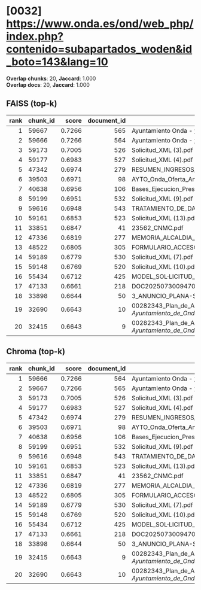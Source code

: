 # [0032] https://www.onda.es/ond/web_php/index.php?contenido=subapartados_woden&id_boto=143&lang=10

**Overlap chunks**: 20, **Jaccard**: 1.000  
**Overlap docs**: 20, **Jaccard**: 1.000

## FAISS (top-k)
rank | chunk_id | score | document_id | title
---:|---|---:|---:|---
1 | 59667 | 0.7266 | 565 | Ayuntamiento Onda - www.onda.es
2 | 59666 | 0.7266 | 564 | Ayuntamiento Onda - www.onda.es
3 | 59173 | 0.7005 | 526 | Solicitud_XML (3).pdf
4 | 59177 | 0.6983 | 527 | Solicitud_XML (4).pdf
5 | 47342 | 0.6974 | 279 | RESUMEN_INGRESOS_2025.pdf_1742285328909.pdf
6 | 39503 | 0.6971 | 98 | AYTO_Onda_Oferta_Anexo_I_firmado.pdf.pdf
7 | 40638 | 0.6956 | 106 | Bases_Ejecucion_Presupuesto_2025.pdf
8 | 59199 | 0.6951 | 532 | Solicitud_XML (9).pdf
9 | 59616 | 0.6948 | 543 | TRATAMIENTO_DE_DATOS.pdf
10 | 59161 | 0.6853 | 523 | Solicitud_XML (13).pdf
11 | 33851 | 0.6847 | 41 | 23562_CNMC.pdf
12 | 47336 | 0.6819 | 277 | MEMORIA_ALCALDIA_PRESUPUESTO_2025.pdf_1742285328938.pdf
13 | 48522 | 0.6805 | 305 | FORMULARIO_ACCESO_PID.pdf
14 | 59189 | 0.6779 | 530 | Solicitud_XML (7).pdf
15 | 59148 | 0.6769 | 520 | Solicitud_XML (10).pdf
16 | 55434 | 0.6712 | 425 | MODEL_SOL·LICITUD_ESCOLETA_ESTIU_2025 (1).pdf
17 | 47133 | 0.6661 | 218 | DOC20250730094702ANEXO_I_signed.pdf.pdf
18 | 33898 | 0.6644 | 50 | 3_ANUNCIO_PLANA-SOLAR.pdf
19 | 32690 | 0.6643 | 10 | 00282343_Plan_de_Adecuacion_al_ENS_-_Ayuntamiento_de_Onda_(1).pdf.pdf
20 | 32415 | 0.6643 | 9 | 00282343_Plan_de_Adecuacion_al_ENS_-_Ayuntamiento_de_Onda_(1).pdf (1).pdf

## Chroma (top-k)
rank | chunk_id | score | document_id | title
---:|---|---:|---:|---
1 | 59666 | 0.7266 | 564 | Ayuntamiento Onda - www.onda.es
2 | 59667 | 0.7266 | 565 | Ayuntamiento Onda - www.onda.es
3 | 59173 | 0.7005 | 526 | Solicitud_XML (3).pdf
4 | 59177 | 0.6983 | 527 | Solicitud_XML (4).pdf
5 | 47342 | 0.6974 | 279 | RESUMEN_INGRESOS_2025.pdf_1742285328909.pdf
6 | 39503 | 0.6971 | 98 | AYTO_Onda_Oferta_Anexo_I_firmado.pdf.pdf
7 | 40638 | 0.6956 | 106 | Bases_Ejecucion_Presupuesto_2025.pdf
8 | 59199 | 0.6951 | 532 | Solicitud_XML (9).pdf
9 | 59616 | 0.6948 | 543 | TRATAMIENTO_DE_DATOS.pdf
10 | 59161 | 0.6853 | 523 | Solicitud_XML (13).pdf
11 | 33851 | 0.6847 | 41 | 23562_CNMC.pdf
12 | 47336 | 0.6819 | 277 | MEMORIA_ALCALDIA_PRESUPUESTO_2025.pdf_1742285328938.pdf
13 | 48522 | 0.6805 | 305 | FORMULARIO_ACCESO_PID.pdf
14 | 59189 | 0.6779 | 530 | Solicitud_XML (7).pdf
15 | 59148 | 0.6769 | 520 | Solicitud_XML (10).pdf
16 | 55434 | 0.6712 | 425 | MODEL_SOL·LICITUD_ESCOLETA_ESTIU_2025 (1).pdf
17 | 47133 | 0.6661 | 218 | DOC20250730094702ANEXO_I_signed.pdf.pdf
18 | 33898 | 0.6644 | 50 | 3_ANUNCIO_PLANA-SOLAR.pdf
19 | 32415 | 0.6643 | 9 | 00282343_Plan_de_Adecuacion_al_ENS_-_Ayuntamiento_de_Onda_(1).pdf (1).pdf
20 | 32690 | 0.6643 | 10 | 00282343_Plan_de_Adecuacion_al_ENS_-_Ayuntamiento_de_Onda_(1).pdf.pdf
